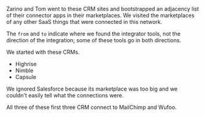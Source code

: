 Zarino and Tom went to these CRM sites and bootstrapped an adjacency list of their
connector apps in their marketplaces. We visited the marketplaces of any other
SaaS things that were connected in this network.


The `from` and `to` indicate where we found the integrator tools, not
the direction of the integration; some of these tools go in both directions.

We started with these CRMs.

* Highrise
* Nimble
* Capsule

We ignored Salesforce because its marketplace was too big and we
couldn't easily tell what the connections were.

All three of these first three CRM connect to MailChimp and Wufoo.
